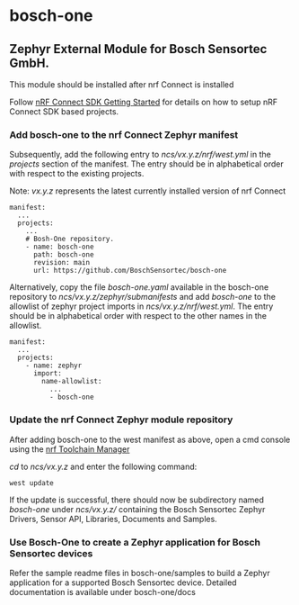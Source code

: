 # bosch-one
## Zephyr External Module for Bosch Sensortec GmbH.

This module should be installed after nrf Connect is installed

Follow [nRF Connect SDK Getting Started](https://developer.nordicsemi.com/nRF_Connect_SDK/doc/latest/nrf/gs_installing.html)
for details on how to setup nRF Connect SDK based projects.

### Add bosch-one to the nrf Connect Zephyr manifest
Subsequently, add the following entry to *ncs/vx.y.z/nrf/west.yml* in the *projects* section of the manifest.
The entry should be in alphabetical order with respect to the existing projects. 

Note: *vx.y.z* represents the latest currently installed version of nrf Connect

```
manifest:
  ...
  projects:
    ...
	# Bosh-One repository.
	- name: bosch-one
	  path: bosch-one
      revision: main
      url: https://github.com/BoschSensortec/bosch-one

```
Alternatively, copy the file *bosch-one.yaml* available in the bosch-one repository to *ncs/vx.y.z/zephyr/submanifests*
and add *bosch-one* to the allowlist of zephyr project imports in *ncs/vx.y.z/nrf/west.yml*. The entry should be in 
alphabetical order with respect to the other names in the allowlist. 
```
manifest:
  ...
  projects:
    - name: zephyr
      import:
        name-allowlist:
          ...
          - bosch-one
```
### Update the nrf Connect Zephyr module repository 

After adding bosch-one to the west manifest as above, open a cmd console using the [nrf Toolchain Manager](https://developer.nordicsemi.com/nRF_Connect_SDK/doc/latest/nrf/getting_started/assistant.html#id13)

*cd* to *ncs/vx.y.z* and enter the following command:

```
west update
```
If the update is successful, there should now be subdirectory named *bosch-one* under *ncs/vx.y.z/* containing the Bosch Sensortec Zephyr Drivers, Sensor API, Libraries, Documents and Samples.

### Use Bosch-One to create a Zephyr application for Bosch Sensortec devices
Refer the sample readme files in bosch-one/samples to build a Zephyr application for a supported Bosch Sensortec device. Detailed documentation is available under bosch-one/docs
